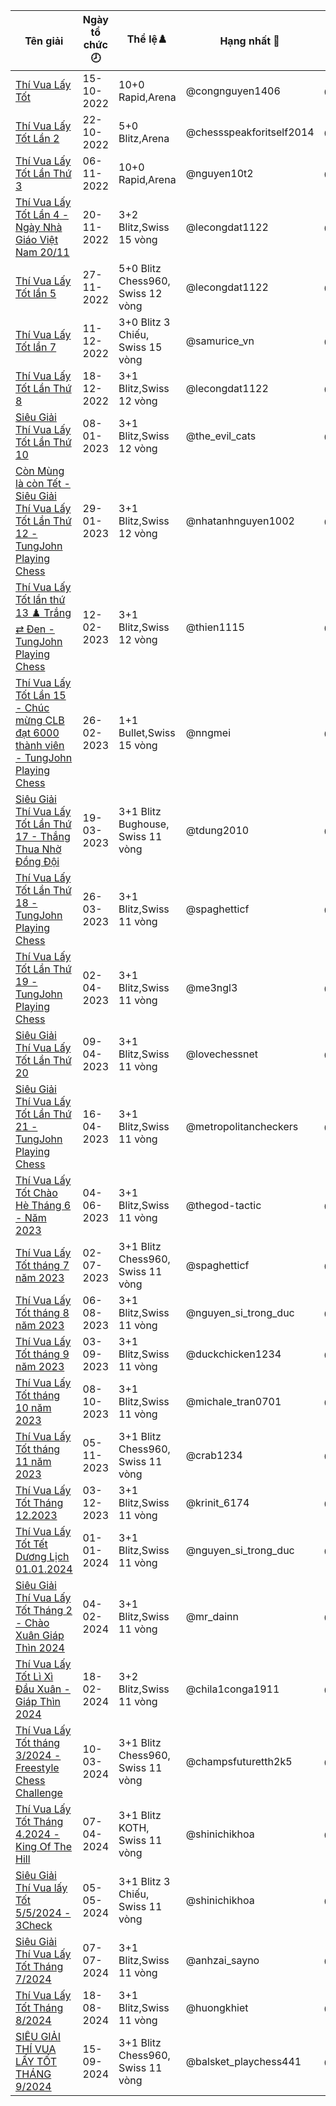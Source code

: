 Tên giải|Ngày tổ chức🕗|Thể lệ♟️|Hạng nhất 🥇|Hạng nhì 🥈|Hạng ba 🥉|Hạng 4 🏅|Hạng 5 🎖️|Hạng 6 🌟
---|---|---|---|---|---|---|---|---
<a href="https://www.chess.com/tournament/live/arena/th-vua-ly-tt-2171704">Thí Vua Lấy Tốt</a>|15-10-2022|10+0 Rapid,Arena|@congnguyen1406|@vnquang123|@cazonw|@cakhothanchuong|@dellbiettchsco|@luffy_murom
<a href="https://www.chess.com/tournament/live/arena/th-vua-ly-tt-ln-2-2183785">Thí Vua Lấy Tốt Lần 2</a>|22-10-2022|5+0 Blitz,Arena|@chessspeakforitself2014|@covuanhudb|@only_bongcloud_vn|@ancomv|@playerkhoa|@phongdeptraiqua
<a href="https://www.chess.com/tournament/live/arena/th-vua-ly-tt-ln-th-3-2218000">Thí Vua Lấy Tốt Lần Thứ 3</a>|06-11-2022|10+0 Rapid,Arena|@nguyen10t2|@h24laval|@hoanganhnhi2002|@littlegirl2006|@mehechanic|@wibu2k1
<a href="https://www.chess.com/tournament/live/th-vua-ly-tt-ln-4---ngy-nh-gio-vit-nam-2011-3535839">Thí Vua Lấy Tốt Lần 4 - Ngày Nhà Giáo Việt Nam 20/11</a>|20-11-2022|3+2 Blitz,Swiss 15 vòng|@lecongdat1122|@thangthukquantrong|@phantom00308|@nhatanhnguyen1002-inactiv|@phuonglmao|@samurice_vn
<a href="https://www.chess.com/tournament/live/th-vua-ly-tt-ln-5-3548920">Thí Vua Lấy Tốt lần 5</a>|27-11-2022|5+0 Blitz Chess960, Swiss 12 vòng|@lecongdat1122|@tranhung0103|@vvhung|@hackertuoilon|@tungngonlu|@ponimikenco
<a href="https://www.chess.com/tournament/live/th-vua-ly-tt-ln-7--3584492">Thí Vua Lấy Tốt lần 7 </a>|11-12-2022|3+0 Blitz 3 Chiếu, Swiss 15 vòng|@samurice_vn|@lecongdat1122|@shinichikhoa|@vuquangminhtv|@tdung2010|@khanhlinhnon
<a href="https://www.chess.com/tournament/live/th-vua-ly-tt-ln-th-8-3618872">Thí Vua Lấy Tốt Lần Thứ 8</a>|18-12-2022|3+1 Blitz,Swiss 12 vòng|@lecongdat1122|@nguyentruong2311|@thepowergem|@sparkledreamer|@cr10-goal|@shinichikhoa
<a href="https://www.chess.com/tournament/live/siu-gii-th-vua-ly-tt-ln-th-10-3688038">Siêu Giải Thí Vua Lấy Tốt Lần Thứ 10</a>|08-01-2023|3+1 Blitz,Swiss 12 vòng|@the_evil_cats|@cr10-goal|@gmzquest|@danieltony123|@nhatanhnguyen1002|@huytrungtn
<a href="https://www.chess.com/tournament/live/cn-mng-l-cn-tt---siu-gii-th-vua-ly-tt-ln-th-12--tungjohn-playing-chess-3719886">Còn Mùng là còn Tết - Siêu Giải Thí Vua Lấy Tốt Lần Thứ 12 - TungJohn Playing Chess</a>|29-01-2023|3+1 Blitz,Swiss 12 vòng|@nhatanhnguyen1002|@elsahung|@vgt187|@nguyenanhhuy15|@M-DinhHoangViet|@shinichikhoa
<a href="https://www.chess.com/tournament/live/th-vua-ly-tt-ln-th-13--trng--en--tungjohn-playing-chess-3807224">Thí Vua Lấy Tốt lần thứ 13 ♟️ Trắng ⇄ Đen - TungJohn Playing Chess</a>|12-02-2023|3+1 Blitz,Swiss 12 vòng|@thien1115|@nhattandl185|@ghetchutungjohn|@phuonganximi|@nguyen_si_trong_duc|@vinhnguyen2008
<a href="https://www.chess.com/tournament/live/th-vua-ly-tt-ln-15---chc-mng-clb-t-6000-thnh-vin--tungjohn-playing-chess-3846898">Thí Vua Lấy Tốt Lần 15 - Chúc mừng CLB đạt 6000 thành viên - TungJohn Playing Chess</a>|26-02-2023|1+1 Bullet,Swiss 15 vòng|@nngmei|@boat2009|@nhattandl185|@tungngonlu|@pixie306-inactive|@vgt187
<a href="https://www.chess.com/tournament/live/siu-gii-th-vua-ly-tt-ln-th-17---thng-thua-nh-ng-i-3918891">Siêu Giải Thí Vua Lấy Tốt Lần Thứ 17 - Thắng Thua Nhờ Đồng Đội</a>|19-03-2023|3+1 Blitz Bughouse, Swiss 11 vòng|@tdung2010|@shinichikhoa|@M-DinhHoangViet|@gm_tuankiet_ktttl|@skibidididididi|@vybinh231
<a href="https://www.chess.com/tournament/live/th-vua-ly-tt-ln-th-18--tungjohn-playing-chess-3921659">Thí Vua Lấy Tốt Lần Thứ 18 - TungJohn Playing Chess</a>|26-03-2023|3+1 Blitz,Swiss 11 vòng|@spaghetticf|@vchhabinhan1234|@truonglamwashere|@tuankiet2k8-inactive|@shinichikhoa|@nngmei
<a href="https://www.chess.com/tournament/live/th-vua-ly-tt-ln-th-19--tungjohn-playing-chess-3935076">Thí Vua Lấy Tốt Lần Thứ 19 - TungJohn Playing Chess</a>|02-04-2023|3+1 Blitz,Swiss 11 vòng|@me3ngl3|@mehechanic|@nngmei|@shinichikhoa|@areyouherequang|@quynhqt
<a href="https://www.chess.com/tournament/live/siu-gii-th-vua-ly-tt-ln-th-20-3960496">Siêu Giải Thí Vua Lấy Tốt Lần Thứ 20</a>|09-04-2023|3+1 Blitz,Swiss 11 vòng|@lovechessnet|@hugonguyenkhang|@nagisaxdd|@nmcelo|@x-rexff999|@spaghetticf
<a href="https://www.chess.com/tournament/live/siu-gii-th-vua-ly-tt-ln-th-21--tungjohn-playing-chess-3974487">Siêu Giải Thí Vua Lấy Tốt Lần Thứ 21 - TungJohn Playing Chess</a>|16-04-2023|3+1 Blitz,Swiss 11 vòng|@metropolitancheckers|@truonglamwasbanned|@italy_son|@gmhansniemann2009|@tranvanmanh20061|@annguyenphuc2013
<a href="https://www.chess.com/tournament/live/th-vua-ly-tt-cho-h-thng-6---nm-2023-4059788">Thí Vua Lấy Tốt Chào Hè Tháng 6 - Năm 2023</a>|04-06-2023|3+1 Blitz,Swiss 11 vòng|@thegod-tactic|@lams2010|@ricacdomilos|@tranhung0103|@loiicuanguyen|@pinbindeptroaii
<a href="https://www.chess.com/tournament/live/th-vua-ly-tt-thng-7-nm-2023-4111726">Thí Vua Lấy Tốt tháng 7 năm 2023</a>|02-07-2023|3+1 Blitz Chess960, Swiss 11 vòng|@spaghetticf|@ricacdomilos|@quynhqt|@duongnm2407|@daogiahuy-2011|@tokudashigeojr
<a href="https://www.chess.com/tournament/live/th-vua-ly-tt-thng-8-nm-2023-4199460">Thí Vua Lấy Tốt tháng 8 năm 2023</a>|06-08-2023|3+1 Blitz,Swiss 11 vòng|@nguyen_si_trong_duc|@stockfat0|@vuminhtien2011|@hhhhhhhhhhhhhhhhhh314|@nguyenanhhuy15|@ghetchutungjohn
<a href="https://www.chess.com/tournament/live/th-vua-ly-tt-thng-9-nm-2023-4253176">Thí Vua Lấy Tốt tháng 9 năm 2023</a>|03-09-2023|3+1 Blitz,Swiss 11 vòng|@duckchicken1234|@gameez10278|@chorachricon|@vchhabinhan1234|@badboydothai12|@mainam123
<a href="https://www.chess.com/tournament/live/th-vua-ly-tt-thng-10-nm-2023-4319009">Thí Vua Lấy Tốt tháng 10 năm 2023</a>|08-10-2023|3+1 Blitz,Swiss 11 vòng|@michale_tran0701|@trongvinh123|@fangmworld|@vupham08|@chikien08|@bao-is-the-worst
<a href="https://www.chess.com/tournament/live/th-vua-ly-tt-thng-11-nm-2023-4374307">Thí Vua Lấy Tốt tháng 11 năm 2023</a>|05-11-2023|3+1 Blitz Chess960, Swiss 11 vòng|@crab1234|@wingstw|@duongnm2407|@hoangpnp|@wibu_2k11|@vgt187
<a href="https://www.chess.com/tournament/live/th-vua-ly-tt-thng-122023-4426328">Thí Vua Lấy Tốt Tháng 12.2023</a>|03-12-2023|3+1 Blitz,Swiss 11 vòng|@krinit_6174|@phamtienduc1|@ryure149|@vupham08|@thangnaht|@dchess2023nt
<a href="https://www.chess.com/tournament/live/th-vua-ly-tt-tt-dng-lch-01012024-4486332">Thí Vua Lấy Tốt Tết Dương Lịch 01.01.2024</a>|01-01-2024|3+1 Blitz,Swiss 11 vòng|@nguyen_si_trong_duc|@quynhqt|@nth_2402|@skibidididididi|@depzai81|@mrkaitojay
<a href="https://www.chess.com/tournament/live/siu-gii-th-vua-ly-tt-thng-2---cho-xun-gip-thn-2024-4548307">Siêu Giải Thí Vua Lấy Tốt Tháng 2 - Chào Xuân Giáp Thìn 2024</a>|04-02-2024|3+1 Blitz,Swiss 11 vòng|@mr_dainn|@shinichikhoa|@nqb26|@ngogiahuy|@vupham08|@satoru_gojomukagen
<a href="https://www.chess.com/tournament/live/th-vua-ly-tt-l-x-u-xun---gip-thn-2024-4577626">Thí Vua Lấy Tốt Lì Xì Đầu Xuân - Giáp Thìn 2024</a>|18-02-2024|3+2 Blitz,Swiss 11 vòng|@chila1conga1911|@kieran88888|@lamle2011|@taolacutue01|@duytsuyuri|@nguyen_si_trong_duc
<a href="https://www.chess.com/tournament/live/th-vua-ly-tt-thng-32024---freestyle-chess-challenge-4633816">Thí Vua Lấy Tốt tháng 3/2024 - Freestyle Chess Challenge</a>|10-03-2024|3+1 Blitz Chess960, Swiss 11 vòng|@champsfuturetth2k5|@moichoidayma123|@vchhabinhan1234|@vietanhhar232|@thanh0609|@vgmstorm
<a href="https://www.chess.com/tournament/live/th-vua-ly-tt-thng-42024---king-of-the-hill-4689591">Thí Vua Lấy Tốt Tháng 4.2024 - King Of The Hill</a>|07-04-2024|3+1 Blitz KOTH, Swiss 11 vòng|@shinichikhoa|@incognito_speedruner121|@bobby_misser46k|@nguyen_si_trong_duc|@locbughouse|@army-of-darknesss
<a href="https://www.chess.com/tournament/live/siu-gii-th-vua-ly-tt-552024---3check-4756726">Siêu Giải Thí Vua lấy Tốt 5/5/2024 - 3Check</a>|05-05-2024|3+1 Blitz 3 Chiếu, Swiss 11 vòng|@shinichikhoa|@lephangiahungr07|@tokudashigeojr|@donggiabao123|@wibu_2k11|@anigma1234
<a href="https://www.chess.com/tournament/live/siu-gii-th-vua-ly-tt-thng-72024-4897591">Siêu Giải Thí Vua Lấy Tốt Tháng 7/2024</a>|07-07-2024|3+1 Blitz,Swiss 11 vòng|@anhzai_sayno|@thuytrannonumber|@torchversion2|@huongkhiet|@ilovemoney1306|@nnpblood
<a href="https://www.chess.com/tournament/live/th-vua-ly-tt-thng-82024-5011291">Thí Vua Lấy Tốt Tháng 8/2024</a>|18-08-2024|3+1 Blitz,Swiss 11 vòng|@huongkhiet|@bright2021|@phntung|@nghiavonang|@cuphantuo|@shinichikhoa
<a href="https://www.chess.com/tournament/live/siu-gii-th-vua-ly-tt-thng-92024-5077723">SIÊU GIẢI THÍ VUA LẤY TỐT THÁNG 9/2024</a>|15-09-2024|3+1 Blitz Chess960, Swiss 11 vòng|@balsket_playchess441|@nghiavonang|@someoneidk2022|@lephangiahungr07|@phanquocnambimatacc|@giabao18012010
